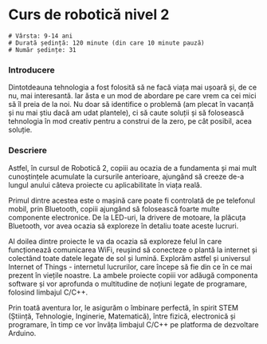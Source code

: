 # Curs de robotică nivel 2

    # Vârsta: 9-14 ani
    # Durată ședință: 120 minute (din care 10 minute pauză)
    # Număr ședințe: 31

### Introducere

Dintotdeauna tehnologia a fost folosită să ne facă viața mai ușoară și, de ce nu, mai interesantă. Iar ăsta e un mod de abordare pe care vrem ca cei mici să îl preia de la noi. Nu doar să identifice o problemă (am plecat în vacanță și nu mai știu dacă am udat plantele), ci să caute soluții și să folosească tehnologia în mod creativ pentru a construi de la zero, pe cât posibil, acea soluție.


### Descriere

Astfel, în cursul de Robotică 2, copiii au ocazia de a fundamenta și mai mult cunoștințele acumulate la cursurile anterioare, ajungând să creeze de-a lungul anului câteva proiecte cu aplicabilitate în viața reală.

Primul dintre acestea este o mașină care poate fi controlată de pe telefonul mobil, prin Bluetooth, copiii ajungând să folosească foarte multe componente electronice. De la LED-uri, la drivere de motoare, la plăcuța Bluetooth, vor avea ocazia să exploreze în detaliu toate aceste lucruri.

Al doilea dintre proiecte le va da ocazia să exploreze felul în care funcționează comunicarea WiFi, reușind să conecteze o plantă la internet și colectând toate datele legate de sol și lumină. Explorăm astfel și universul Internet of Things - internetul lucrurilor, care începe să fie din ce în ce mai prezent în viețile noastre. La ambele proiecte copiii vor adăugă componenta software și vor aprofunda o multitudine de noțiuni legate de programare, folosind limbajul C/C++.

Prin toată aventura lor, le asigurăm o îmbinare perfectă, în spirit STEM (Știință, Tehnologie, Inginerie, Matematică), între fizică, electronică și programare, în timp ce vor învăța limbajul C/C++ pe platforma de dezvoltare Arduino.
